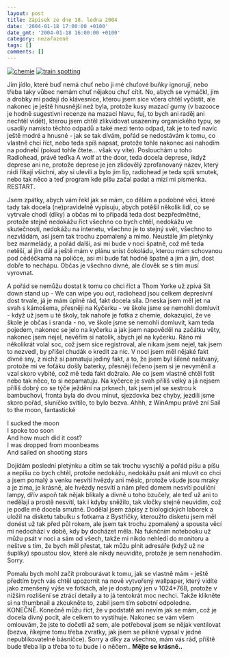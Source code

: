 ```yaml
---
layout: post
title: Zápisek ze dne 18. ledna 2004
date: '2004-01-18 17:00:00 +0100'
date_gmt: '2004-01-18 16:00:00 +0100'
category: nezařazené
tags: []
comments: []
---
```

<div >  <a href="%base_url%/assets/old-images/chemie.jpg"><img alt="chemie" src="%base_url%/assets/old-images/chemie.jpg"></a>  <a href="wallpaper.php"><img alt="train spotting" src="%base_url%/assets/old-images/trainspotting.jpg"></a>  </div>
<p>Jím jídlo, které buď nemá chuť nebo ji mé chuťové buňky ignorují, nebo třeba taky vůbec nemám  chuť nějakou chuť cítit. No, abych se vymáčkl, jím a drobky mi padají do klávesnice, kterou jsem  sice včera chtěl vyčistit, ale nakonec je ještě hnusnější než byla, protože kusy mazací gumy (v bazooce  je hodně sugestivní recenze na mazací hlavu, fuj, to bych ani raděj ani nechtěl vidět), kterou  jsem chtěl zlikvidovat usazeniny organického typu, se usadily namísto těchto odpadů a také mezi  tento odpad, tak je to teď navíc ještě modré a hnusné - jak se tak dívám, pořád se nedostávám  k tomu, co vlastně chci říct, nebo teda spíš napsat, protože tohle nakonec asi nahodím na podnebí  (pokud tohle čtete... však vy víte). Poslouchám u toho Radiohead, právě teďka A wolf at the door,  teda docela deprese, ikdyž deprese ani ne, protože deprese je jen zlidovělý zprofanovaný název,  který rádi říkají všichni, aby si ulevili a bylo jim líp, radiohead je teda spíš smutek, nebo tak něco  a teď program kde píšu začal padat a mizí mi písmenka. RESTART.</p>
<p>Jsem zpátky, abych vám řekl jak se mám, co dělám a podobné věci, které tady tak docela  (ne)pravidelně vypisuju, abych potěšil několik lidí, co se vytrvale chodí (díky) a občas mi to připadá  teda dost bezpředmětné, protože stejně nedokážu říct všechno co bych chtěl, nedokážu ve skutečnosti,  nedokážu na intenetu, všechno je to stejný svět, všechno to nezvládám, asi jsem tak trochu zpomalený  a mimo. Neustále jím pletýnky bez marmelády, a pořád další, asi mi bude v noci špatně, což mě teda netěší,  al jím dál a ještě mám v plánu sníst čokoládu, kterou mám schovanou pod cédéčkama na poličce,  asi mi bude fat hodně špatně a jím a jím, dost dobře to nechápu. Občas je všechno divné, ale člověk se s tím  musí vyrovnat.</p>
<p>A pořád se nemůžu dostat k tomu co chci říct a Thom Yorke už zpívá Sit down stand up - We can wipe you out,  radiohead jsou celkem depresivní dost trvale, já je mám úplně rád, fakt docela síla. Dneska jsem měl  jet na svah s kámošema, přesněji na Kyčerku - ve škole jsme se nemohli domluvit - když už jsem u té  školy, tak nahoře je fotka z chemie, dokazující, že ve škole je občas i sranda - no, ve škole jsme se  nemohli domluvit, kam teda pojedem, nakonec se jelo na kyčerku a jak jsem napověděl na začátku věty,  nakonec jsem nejel, nevěřím si natolik, abych jel na kyčerku. Ráno mi několikrát volal soc, což jsem  sice registroval, ale nikam jsem nejel, tak jsem to nezvedl, by přišel chudák o kredit za nic. V noci jsem  měl nějaké fakt divné sny, z nichž si pamatuju jediný fakt, a to, že jsem byl šíleně naštvaný, protože  mi ve foťáku došly baterky, přesněji řečeno jsem si je nevyměnil a vzal skoro vybité, což mě teda fakt  dožralo. Ale co jsem vlastně chtěl fotit nebo tak něco, to si nepamatuju. Na kyčerce je svah příliš velký  a já nejsem příliš dobrý co se týče ježdění na prknech, tak jsem jel se sestrou k bambuchovi, fronta  byla do dvou minut, sjezdovka bez chyby, jezdili jsme skoro pořád, sluníčko svítilo, to bylo bezva.  Ahhh, z WinAmpu právě zní Sail to the moon, fantastické</p>
<p class="odsazeny">I sucked the moon<br>  I spoke too soon<br>  And how much did it cost?<br>  I was dropped from moonbeams<br>  And sailed on shooting stars</p>
<p>Dojídám poslední pletýnku a cítím se tak trochu vyschlý a pořád píšu a píšu a nepíšu co bych chtěl,  protože nedokážu, nedokážu psát ani mluvit co chci a jsem pomalý a venku nesvítí hvězdy ani měsíc, protože  všude jsou mraky a je zima, je krásně, ale hvězdy nesvítí a nám před domem nesvítí pouliční lampy,  dřív aspoň tak nějak blikaly a divně u toho bzučely, ale teď už ani to nedělají a prostě nesvítí,  tak i kdyby sněžilo, tak vločky stejně neuvidím, což je podle mě docela smutné. Dodělal jsem zápisy  z biologických laborek a uložil na disketu tabulku s fotkama z Bystřičky, kteroužto disketu jsem měl  donést už tak před půl rokem, ale jsem tak trochu zpomalený a spousta věcí mi nedochází v době,  kdy by docházet měla. Na fuknčním notebooku už můžu psát v noci a sám od všech, takže mi nikdo nehledí  do monitoru a neštve s tím, že bych měl přestat, tak můžu plnit adresáře (když už ne šuplíky) spoustou  slov, které ale nikdy neuvidíte, protože je sem nenahodím. Sorry.</p>
<p>Pomalu bych mohl začít probourávat k tomu, jak se vlastně mám - ještě předtím bych vás chtěl upozornit  na nově vytvořený wallpaper, který vidíte jako zmenšený výše ve fotkách, ale je dostupný jen v 1024*768,  protože v nižším rozlišení se ztrácí detaily a to já tentokrát moc nechci. Takže klikněte si na thumbnail  a zkoukněte to, zabil jsem tím sobotní odpoledne. KONEČNĚ. Konečně můžu říct, že v podstatě ani nevím  jak se mám, což je docela divný pocit, ale celkem to vystihuje. Nakonec se vám všem omlouvám, že jste  to dočetli až sem, ale potřeboval jsem se nějak ventilovat (bezva, říkejme tomu třeba zvratky, jak jsem  se pěkně vypsal v jedné nepublikovatelné básničce). Sorry a díky za všechno, mám vás rád, příště bude třeba  líp a třeba to tu bude i o něčem.. <strong>Mějte se krásně..</strong></p>
